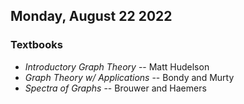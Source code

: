 ## Monday, August 22 2022

### Textbooks

- *Introductory Graph Theory* -- Matt Hudelson
- *Graph Theory w/ Applications* -- Bondy and Murty
- *Spectra of Graphs* -- Brouwer and Haemers
